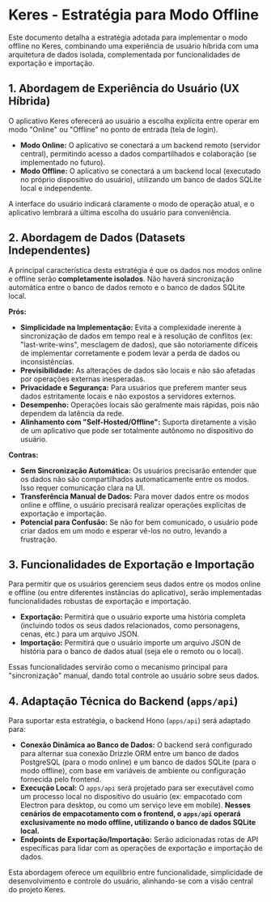 
# Keres - Estratégia para Modo Offline

Este documento detalha a estratégia adotada para implementar o modo offline no Keres, combinando uma experiência de usuário híbrida com uma arquitetura de dados isolada, complementada por funcionalidades de exportação e importação.

## 1. Abordagem de Experiência do Usuário (UX Híbrida)

O aplicativo Keres oferecerá ao usuário a escolha explícita entre operar em modo "Online" ou "Offline" no ponto de entrada (tela de login).

*   **Modo Online:** O aplicativo se conectará a um backend remoto (servidor central), permitindo acesso a dados compartilhados e colaboração (se implementado no futuro).
*   **Modo Offline:** O aplicativo se conectará a um backend local (executado no próprio dispositivo do usuário), utilizando um banco de dados SQLite local e independente.

A interface do usuário indicará claramente o modo de operação atual, e o aplicativo lembrará a última escolha do usuário para conveniência.

## 2. Abordagem de Dados (Datasets Independentes)

A principal característica desta estratégia é que os dados nos modos online e offline serão **completamente isolados**. Não haverá sincronização automática entre o banco de dados remoto e o banco de dados SQLite local.

**Prós:**
*   **Simplicidade na Implementação:** Evita a complexidade inerente à sincronização de dados em tempo real e à resolução de conflitos (ex: "last-write-wins", mesclagem de dados), que são notoriamente difíceis de implementar corretamente e podem levar a perda de dados ou inconsistências.
*   **Previsibilidade:** As alterações de dados são locais e não são afetadas por operações externas inesperadas.
*   **Privacidade e Segurança:** Para usuários que preferem manter seus dados estritamente locais e não expostos a servidores externos.
*   **Desempenho:** Operações locais são geralmente mais rápidas, pois não dependem da latência da rede.
*   **Alinhamento com "Self-Hosted/Offline":** Suporta diretamente a visão de um aplicativo que pode ser totalmente autônomo no dispositivo do usuário.

**Contras:**
*   **Sem Sincronização Automática:** Os usuários precisarão entender que os dados não são compartilhados automaticamente entre os modos. Isso requer comunicação clara na UI.
*   **Transferência Manual de Dados:** Para mover dados entre os modos online e offline, o usuário precisará realizar operações explícitas de exportação e importação.
*   **Potencial para Confusão:** Se não for bem comunicado, o usuário pode criar dados em um modo e esperar vê-los no outro, levando a frustração.

## 3. Funcionalidades de Exportação e Importação

Para permitir que os usuários gerenciem seus dados entre os modos online e offline (ou entre diferentes instâncias do aplicativo), serão implementadas funcionalidades robustas de exportação e importação.

*   **Exportação:** Permitirá que o usuário exporte uma história completa (incluindo todos os seus dados relacionados, como personagens, cenas, etc.) para um arquivo JSON.
*   **Importação:** Permitirá que o usuário importe um arquivo JSON de história para o banco de dados atual (seja ele o remoto ou o local).

Essas funcionalidades servirão como o mecanismo principal para "sincronização" manual, dando total controle ao usuário sobre seus dados.

## 4. Adaptação Técnica do Backend (`apps/api`)

Para suportar esta estratégia, o backend Hono (`apps/api`) será adaptado para:

*   **Conexão Dinâmica ao Banco de Dados:** O backend será configurado para alternar sua conexão Drizzle ORM entre um banco de dados PostgreSQL (para o modo online) e um banco de dados SQLite (para o modo offline), com base em variáveis de ambiente ou configuração fornecida pelo frontend.
*   **Execução Local:** O `apps/api` será projetado para ser executável como um processo local no dispositivo do usuário (ex: empacotado com Electron para desktop, ou como um serviço leve em mobile). **Nesses cenários de empacotamento com o frontend, o `apps/api` operará exclusivamente no modo offline, utilizando o banco de dados SQLite local.**
*   **Endpoints de Exportação/Importação:** Serão adicionadas rotas de API específicas para lidar com as operações de exportação e importação de dados.

Esta abordagem oferece um equilíbrio entre funcionalidade, simplicidade de desenvolvimento e controle do usuário, alinhando-se com a visão central do projeto Keres.
